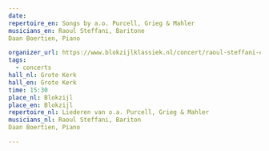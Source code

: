 ```yaml
---
date:
repertoire_en: Songs by a.o. Purcell, Grieg & Mahler
musicians_en: Raoul Steffani, Baritone
Daan Boertien, Piano

organizer_url: https://www.blokzijlklassiek.nl/concert/raoul-steffani-en-daan-boertien/
tags:
  - concerts
hall_nl: Grote Kerk
hall_en: Grote Kerk
time: 15:30
place_nl: Blokzijl
place_en: Blokzijl
repertoire_nl: Liederen van o.a. Purcell, Grieg & Mahler
musicians_nl: Raoul Steffani, Bariton
Daan Boertien, Piano

---
```


